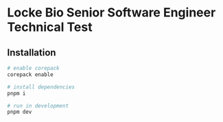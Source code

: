 # Locke Bio Senior Software Engineer Technical Test

## Installation

```bash
# enable corepack
corepack enable

# install dependencies
pnpm i

# run in development
pnpm dev
```
